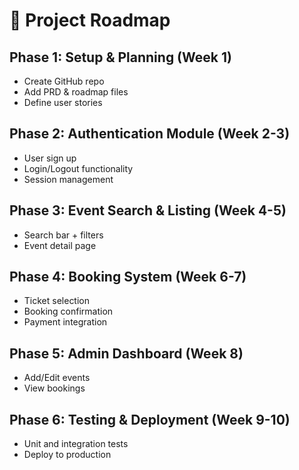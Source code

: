 # 📅 Project Roadmap

## Phase 1: Setup & Planning (Week 1)
- Create GitHub repo
- Add PRD & roadmap files
- Define user stories

## Phase 2: Authentication Module (Week 2-3)
- User sign up
- Login/Logout functionality
- Session management

## Phase 3: Event Search & Listing (Week 4-5)
- Search bar + filters
- Event detail page

## Phase 4: Booking System (Week 6-7)
- Ticket selection
- Booking confirmation
- Payment integration

## Phase 5: Admin Dashboard (Week 8)
- Add/Edit events
- View bookings

## Phase 6: Testing & Deployment (Week 9-10)
- Unit and integration tests
- Deploy to production
